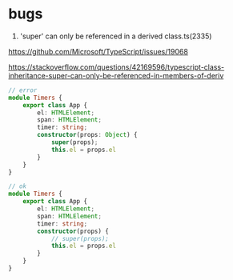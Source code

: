 # bugs


1. 'super' can only be referenced in a derived class.ts(2335)

https://github.com/Microsoft/TypeScript/issues/19068

https://stackoverflow.com/questions/42169596/typescript-class-inheritance-super-can-only-be-referenced-in-members-of-deriv



```ts
// error
module Timers {
    export class App {
        el: HTMLElement;
        span: HTMLElement;
        timer: string;
        constructor(props: Object) {
            super(props);
            this.el = props.el
        }
    }
}

```

```ts
// ok
module Timers {
    export class App {
        el: HTMLElement;
        span: HTMLElement;
        timer: string;
        constructor(props) {
            // super(props);
            this.el = props.el
        }
    }
}

```
